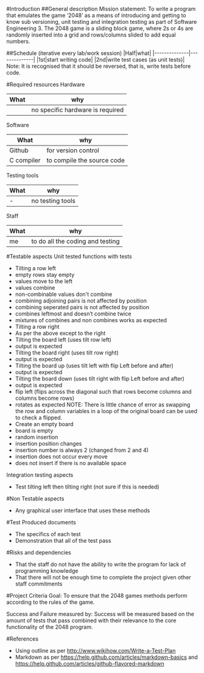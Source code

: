 
#Introduction
##General description
Mission statement: To write a program that emulates the game ‘2048’ as a means of introducing and getting to know sub versioning, unit testing and integration testing as part of Software Engineering 3. The 2048 game is a sliding block game, where 2s or 4s are randomly inserted into a grid and rows/columns slided to add equal numbers.

##Schedule (iterative every lab/work session)
|Half|what|
|--------------|--------------|
|1st|start writing code|
|2nd|write test cases (as unit tests)|
Note: It is recognised that it should be reversed, that is, write tests before code.

#Required resources
Hardware

|What		|why|
|--------------|--------------|
|		|no specific hardware is required|

Software

|What		|why|
|--------------|--------------|
|Github 		|for version control|
|C compiler	|to compile the source code|

Testing tools

|What		|why|
|--------------|--------------|
|-		|no testing tools|

Staff

|What		|why|
|--------------|--------------|
|me		|to do all the coding and testing|

#Testable aspects
Unit tested functions with tests
* Tilting a row left
 * empty rows stay empty 
 * values move to the left
 * values combine
 * non-combinable values don't combine
 * combining adjoining pairs is not affected by position
 * combining seperated pairs is not affected by position
 * combines leftmost and doesn’t combine twice
 * mixtures of combines and non combines works as expected
* Tilting a row right 
 * As per the above except to the right
* Tilting the board left (uses tilt row left)
 * output is expected
* Tilting the board right (uses tilt row right)
 * output is expected
* Tilting the board up (uses tilt left with flip Left before and after)
 * output is expected
* Tilting the board down (uses tilt right with flip Left before and after)
 * output is expected
* flip left (flips across the diagonal such that rows become columns and columns become rows)
 * rotates as expected NOTE: There is little chance of error as swapping the row and column variables in a loop of the original board can be used to check a flipped.
* Create an empty board
 * board is empty
* random insertion
 * insertion position changes
 * insertion number is always 2 (changed from 2 and 4)
 * insertion does not occur every move
 * does not insert if there is no available space
 
Integration testing aspects
* Test tilting left then tilting right (not sure if this is needed)

#Non Testable aspects
* Any graphical user interface that uses these methods

#Test Produced documents
* The specifics of each test
* Demonstration that all of the test pass

#Risks and dependencies
* That the staff do not have the ability to write the program for lack of programming knowledge
* That there will not be enough time to complete the project given other staff commitments

#Project Criteria
Goal: To ensure that the 2048 games methods perform according to the rules of the game.

Success and Failure measured by: Success will be measured based on the amount of tests that pass combined with their relevance to the core functionality of the 2048 program.
	
#References
* Using outline as per http://www.wikihow.com/Write-a-Test-Plan
* Markdown as per https://help.github.com/articles/markdown-basics and https://help.github.com/articles/github-flavored-markdown
